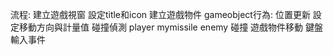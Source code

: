 流程:
建立遊戲視窗
設定title和icon
建立遊戲物件
    gameobject行為:
        位置更新
        設定移動方向與計量值
        碰撞偵測
        player
        mymissile
        enemy
            碰撞
遊戲物件移動
鍵盤輸入事件
